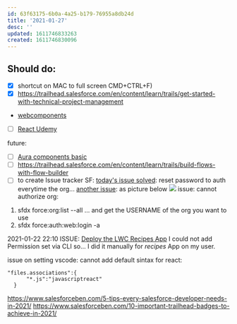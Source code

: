 ```yaml
---
id: 63f63175-6b0a-4a25-b179-76955a8db24d
title: '2021-01-27'
desc: ''
updated: 1611746833263
created: 1611746830096
---
```


## Should do:

- [x] shortcut on MAC to full screen CMD+CTRL+F)
- [x] https://trailhead.salesforce.com/en/content/learn/trails/get-started-with-technical-project-management
- [webcomponents](https://github.com/WICG/webcomponents)
- [ ] [React Udemy](https://www.udemy.com/course/react-for-the-rest-of-us/learn/lecture/17797254#overview)

future:
- [ ] [Aura components basic](https://trailhead.salesforce.com/content/learn/modules/lex_dev_lc_basics)
- [ ] https://trailhead.salesforce.com/en/content/learn/trails/build-flows-with-flow-builder
- [ ] to create Issue tracker SF:
[today's issue solved](https://trailblazers.salesforce.com/answers?id=9063A000000E5zSQAS): reset password to auth everytime the org...
[another issue](https://trailblazers.salesforce.com/answers?id=9064S000000DIGiQAO): as picture below
![](/assets/images/2021-01-18-12-54-05.png)
issue: cannot authorize org:
1. sfdx force:org:list --all   ... and get the USERNAME of the org you want to use 
2. sfdx force:auth:web:login -a <you-org-name>

2021-01-22 22:10 ISSUE: [Deploy the LWC Recipes App](https://trailhead.salesforce.com/content/learn/projects/quick-start-lwc-recipes-app/deploy-and-get-to-know-the-lwc-recipes-app) I could not add Permission set via CLI so... I did it manually for _recipes_ App on my user.

issue on setting vscode:
cannot add default sintax for react:
```
"files.associations":{
      "*.js":"javascriptreact"    
  }
```


https://www.salesforceben.com/5-tips-every-salesforce-developer-needs-in-2021/
https://www.salesforceben.com/10-important-trailhead-badges-to-achieve-in-2021/